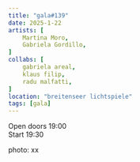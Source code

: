 ```yaml
---
title: "gala#139"
date: 2025-1-22
artists: [
  	Martina Moro, 
 	Gabriela Gordillo, 
]
collabs: [
	gabriela areal,
	klaus filip,
	radu malfatti,
]
location: "breitenseer lichtspiele"
tags: [gala]
---
```

Open doors 19:00  
Start 19:30

photo: xx 

